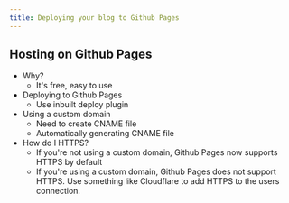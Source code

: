 ```yaml
---
title: Deploying your blog to Github Pages
---
```

## Hosting on Github Pages
  - Why?
    - It's free, easy to use
  - Deploying to Github Pages
    - Use inbuilt deploy plugin
  - Using a custom domain
    - Need to create CNAME file
    - Automatically generating CNAME file
  - How do I HTTPS?
    - If you're not using a custom domain, Github Pages now supports HTTPS by default
    - If you're using a custom domain, Github Pages does not support HTTPS. Use something like Cloudflare to add HTTPS to the users connection.
